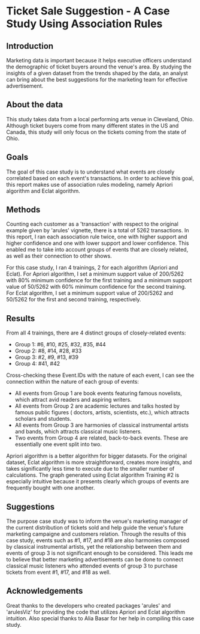 # Ticket Sale Suggestion - A Case Study Using Association Rules
## Introduction
Marketing data is important because it helps executive officers understand the demographic of ticket buyers around the venue's area. By studying the insights of a given dataset from the trends shaped by the data, an analyst can bring about the best suggestions for the marketing team for effective advertisement. 
  
## About the data
This study takes data from a local performing arts venue in Cleveland, Ohio. Although ticket buyers come from many different states in the US and Canada, this study will only focus on the tickets coming from the state of Ohio.
  
## Goals
The goal of this case study is to understand what events are closely correlated based on each event's transactions. In order to achieve this goal, this report makes use of association rules modeling, namely Apriori algorithm and Eclat algorithm.

## Methods
Counting each customer as a 'transaction' with respect to the original example given by 'arules' vignette, there is a total of 5262 transactions. In this report, I ran each association rule twice, one with higher support and higher confidence and one with lower support and lower confidence. This enabled me to take into account groups of events that are closely related, as well as their connection to other shows.

For this case study, I ran 4 trainings, 2 for each algorithm (Apriori and Eclat). For Apriori algorithm, I set a minimum support value of 200/5262 with 80% minimum confidence for the first training and a minimum support value of 50/5262 with 60% minimum confidence for the second training. For Eclat algorithm, I set a minimum support value of 200/5262 and 50/5262 for the first and second training, respectively.
  
## Results
From all 4 trainings, there are 4 distinct groups of closely-related events:
- Group 1: #6, #10, #25, #32, #35, #44 
- Group 2: #8, #14, #28, #33
- Group 3: #2, #9, #13, #39
- Group 4: #41, #42

Cross-checking these Event.IDs with the nature of each event, I can see the connection within the nature of each group of events:
- All events from Group 1 are book events featuring famous novelists, which attract avid readers and aspiring writers.
- All events from Group 2 are academic lectures and talks hosted by famous public figures ( doctors, artists, scientists, etc.), which attracts scholars and students.
- All events from Group 3 are harmonies of classical instrumental artists and bands, which attracts classical music listeners.
- Two events from Group 4 are related, back-to-back events. These are essentially one event split into two.
  
Apriori algorithm is a better algorithm for bigger datasets. For the original dataset, Eclat algorithm is more straightforward, creates more insights, and takes significantly less time to execute due to the smaller number of calculations. The graph generated using Eclat algorithm Training #2 is especially intuitive because it presents clearly which groups of events are frequently bought with one another.
 
## Suggestions
The purpose case study was to inform the venue's marketing manager of the current distribution of tickets sold and help guide the venue's future marketing campaigne and customers relation. Through the results of this case study, events such as #1, #17, and #18 are also harmonies composed by classical instrumental artists, yet the relationship between them and events of group 3 is not significant enough to be considered. This leads me to believe that better marketing advertisements can be done to connect classical music listeners who attended events of group 3 to purchase tickets from event #1, #17, and #18 as well.

## Acknowledgements
Great thanks to the developers who created packages 'arules' and 'arulesViz' for providing the code that utilizes Apriori and Eclat algorithm intuition. 
Also special thanks to Alia Basar for her help in compiling this case study.
